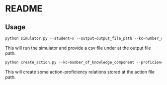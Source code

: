 # README
## Usage
```python
python simulator.py --student=x --output=output_file_path --kc=number_of_knowledge_component --proficiency=number_of_proficiency_levels --actions=action_file_path
```
This will run the simulator and provide a csv file under at the output file path.

```python
python create_action.py --kc=number_of_knowledge_component --proficiency=number_of_proficiency_levels --actions=action_file_path
```
This will create some action-proficiency relations stored at the action file path.
